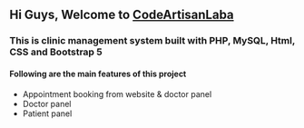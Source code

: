 <h2>Hi Guys, Welcome to <a href="https://youtube.com/codeartisanlab">CodeArtisanLaba</a></h2>
<h3>This is clinic management system built with PHP, MySQL, Html, CSS and Bootstrap 5</h3>
<h4>Following are the main features of this project</h4>
<ul>
    <li>Appointment booking from website & doctor panel</li>
    <li>Doctor panel</li>
    <li>Patient panel</li>
</ul>
